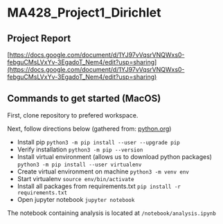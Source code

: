 # MA428_Project1_Dirichlet

## Project Report
[https://docs.google.com/document/d/1YJ97vVqsrVNQWxs0-febguCMsLVxYv-3EgadoT_Nem4/edit?usp=sharing](https://docs.google.com/document/d/1YJ97vVqsrVNQWxs0-febguCMsLVxYv-3EgadoT_Nem4/edit?usp=sharing)


## Commands to get started (MacOS)

First, clone repository to prefered workspace.

Next, follow directions below (gathered from: [python.org](https://packaging.python.org/guides/installing-using-pip-and-virtual-environments/))
* Install pip `python3 -m pip install --user --upgrade pip`
* Verify installation `python3 -m pip --version`
* Install virtual environment (allows us to download python packages) `python3 -m pip install --user virtualenv`
* Create virtual environment on machine `python3 -m venv env`
* Start virtualenv `source env/bin/activate`
* Install all packages from requirements.txt `pip install -r requirements.txt`
* Open jupyter notebook `jupyter notebook`

The notebook containing analysis is located at `/notebook/analysis.ipynb`
